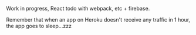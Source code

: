 Work in progress, React todo with webpack, etc + firebase.

Remember that when an app on Heroku doesn't receive any traffic in 1 hour, the app goes to sleep...zzz
